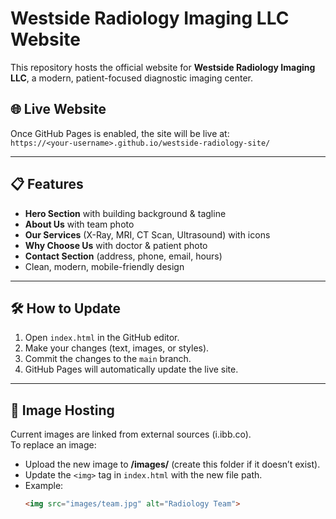 # Westside Radiology Imaging LLC Website

This repository hosts the official website for **Westside Radiology Imaging LLC**, a modern, patient-focused diagnostic imaging center.

## 🌐 Live Website
Once GitHub Pages is enabled, the site will be live at:  
`https://<your-username>.github.io/westside-radiology-site/`

---

## 📋 Features
- **Hero Section** with building background & tagline  
- **About Us** with team photo  
- **Our Services** (X-Ray, MRI, CT Scan, Ultrasound) with icons  
- **Why Choose Us** with doctor & patient photo  
- **Contact Section** (address, phone, email, hours)  
- Clean, modern, mobile-friendly design

---

## 🛠️ How to Update
1. Open `index.html` in the GitHub editor.  
2. Make your changes (text, images, or styles).  
3. Commit the changes to the `main` branch.  
4. GitHub Pages will automatically update the live site.

---

## 📂 Image Hosting
Current images are linked from external sources (i.ibb.co).  
To replace an image:
- Upload the new image to **/images/** (create this folder if it doesn’t exist).  
- Update the `<img>` tag in `index.html` with the new file path.  
- Example:  
  ```html
  <img src="images/team.jpg" alt="Radiology Team">
